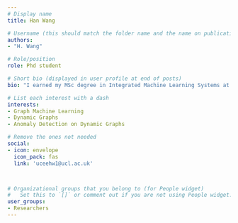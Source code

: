 ```yaml
---
# Display name
title: Han Wang

# Username (this should match the folder name and the name on publications)
authors:
- "H. Wang"

# Role/position
role: Phd student

# Short bio (displayed in user profile at end of posts)
bio: "I earned my MSc degree in Integrated Machine Learning Systems at UCL and my BEng in Mechatronics Engineering at Beijing Jiaotong University (China) and University of Wollongong (Australia). I aim to develop practical algorithms for anomaly detection on real-world networks. My research interests includes anomaly detection on dynamic graphs and dynamic graph modelling."

# List each interest with a dash
interests:
- Graph Machine Learning
- Dynamic Graphs
- Anomaly Detection on Dynamic Graphs

# Remove the ones not needed
social:
- icon: envelope
  icon_pack: fas
  link: 'uceehw1@ucl.ac.uk'



# Organizational groups that you belong to (for People widget)
#   Set this to `[]` or comment out if you are not using People widget.
user_groups:
- Researchers
---
```

